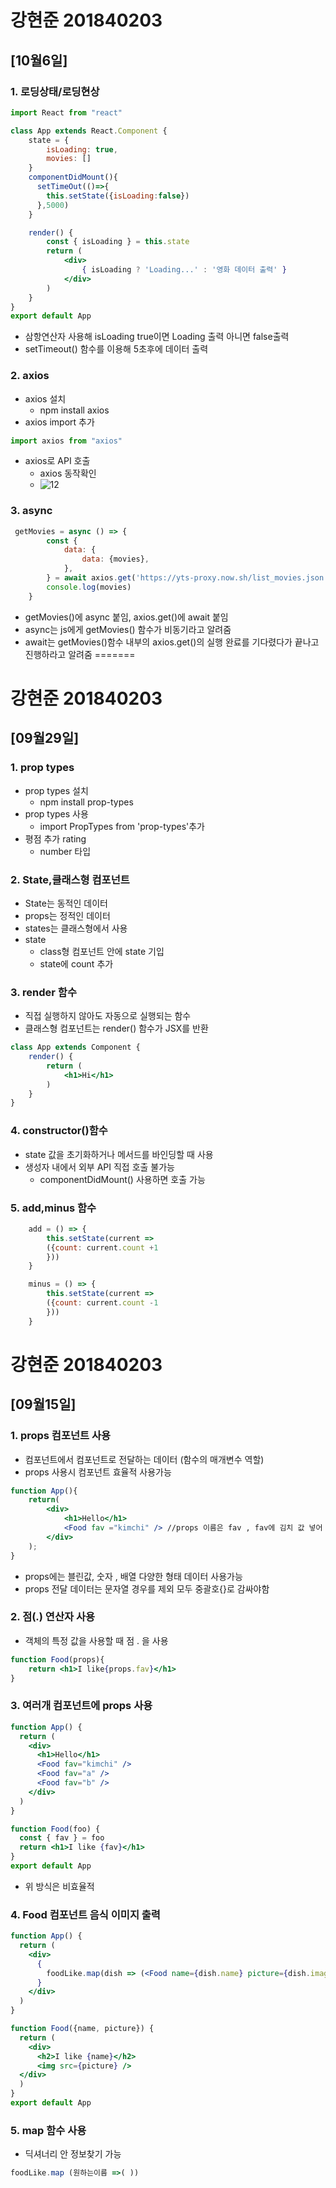 # 강현준 201840203
## [10월6일]
### 1. 로딩상태/로딩현상

```jsx
import React from "react"

class App extends React.Component {
    state = {
        isLoading: true,
        movies: []
    }
    componentDidMount(){
      setTimeOut(()=>{
        this.setState({isLoading:false})
      },5000)
    }

    render() {
        const { isLoading } = this.state
        return (
            <div>
                { isLoading ? 'Loading...' : '영화 데이터 출력' }
            </div>
        )
    }
}
export default App
```

+ 삼항연산자 사용해 isLoading true이면 Loading 출력 아니면 false출력 
+ setTimeout() 함수를 이용해 5초후에 데이터 출력
### 2. axios 
+ axios 설치
  - npm install axios
+ axios import 추가 
```jsx
import axios from "axios"
```

+ axios로 API 호출
  - axios 동작확인 
  - ![12](https://user-images.githubusercontent.com/79896103/136647370-1c70ca02-184f-4c66-8b63-ece0270b0605.PNG)

### 3. async 
```jsx
 getMovies = async () => {
        const {
            data: {
                data: {movies},
            },
        } = await axios.get('https://yts-proxy.now.sh/list_movies.json');
        console.log(movies)
    }
```
+ getMovies()에 async 붙임, axios.get()에 await 붙임
+ async는 js에게 getMovies() 함수가 비동기라고 알려줌
+ await는 getMovies()함수 내부의 axios.get()의 실행 완료를       기다렸다가 끝나고 진행하라고 알려줌
=======



# 강현준 201840203
## [09월29일]
### 1. prop types
+ prop types 설치
  - npm install prop-types
+ prop types 사용
  - import PropTypes from 'prop-types'추가
+ 평점 추가 rating
  - number 타입 
### 2. State,클래스형 컴포넌트 
- State는 동적인 데이터 
- props는 정적인 데이터
- states는 클래스형에서 사용
- state 
  - class형 컴포넌트 안에 state 기입
  - state에 count 추가 
### 3. render 함수
+ 직접 실행하지 않아도 자동으로 실행되는 함수
+ 클래스형 컴포넌트는 render() 함수가 JSX를 반환
```jsx
class App extends Component {
    render() {
        return (
            <h1>Hi</h1>
        )
    }
}
```
### 4. constructor()함수
+ state 값을 초기화하거나 메서드를 바인딩할 때 사용
+ 생성자 내에서 외부 API 직접 호출 불가능 
  - componentDidMount() 사용하면 호출 가능

### 5. add,minus 함수

```jsx
    add = () => {
        this.setState(current => 
        ({count: current.count +1
        }))
    }

    minus = () => {
        this.setState(current => 
        ({count: current.count -1
        }))
    }
```






# 강현준 201840203
## [09월15일]
### 1. props 컴포넌트 사용
+ 컴포넌트에서 컴포넌트로 전달하는 데이터 (함수의 매개변수 역할)
+ props 사용시 컴포넌트 효율적 사용가능
```jsx
function App(){
    return(
        <div>
            <h1>Hello</h1>
            <Food fav ="kimchi" /> //props 이름은 fav , fav에 김치 값 넣어  푸드 컴포넌트에 전달
        </div>
    );
}
```
+ props에는 블린값,  숫자 , 배열 다양한 형태 데이터 사용가능
+ props 전달 데이터는 문자열 경우를 제외 모두 중괄호{}로 감싸야함
### 2.  점(.) 연산자 사용
+ 객체의 특정 값을 사용할 때 점 . 을 사용
```jsx
function Food(props){
    return <h1>I like{props.fav}</h1>
}
```

### 3. 여러개 컴포넌트에 props 사용
```jsx
function App() {
  return (
    <div>
      <h1>Hello</h1>
      <Food fav="kimchi" />
      <Food fav="a" />
      <Food fav="b" />
    </div>
  )
}

function Food(foo) {
  const { fav } = foo
  return <h1>I like {fav}</h1>
}
export default App
```
+ 위 방식은 비효율적 
### 4. Food 컴포넌트 음식 이미지 출력
```jsx 
function App() {
  return (
    <div>
      {
        foodLike.map(dish => (<Food name={dish.name} picture={dish.image} />))
      }
    </div>
  )
}

function Food({name, picture}) {
  return (
    <div>
      <h2>I like {name}</h2>
      <img src={picture} />
  </div>
  )
}
export default App
```
### 5. map 함수 사용
+ 딕셔너리 안 정보찾기 가능
```jsx
foodLike.map (원하는이름 =>( ))
```
